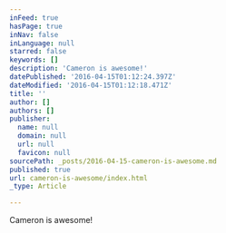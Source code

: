 ```yaml
---
inFeed: true
hasPage: true
inNav: false
inLanguage: null
starred: false
keywords: []
description: 'Cameron is awesome!'
datePublished: '2016-04-15T01:12:24.397Z'
dateModified: '2016-04-15T01:12:18.471Z'
title: ''
author: []
authors: []
publisher:
  name: null
  domain: null
  url: null
  favicon: null
sourcePath: _posts/2016-04-15-cameron-is-awesome.md
published: true
url: cameron-is-awesome/index.html
_type: Article

---
```

Cameron is awesome!